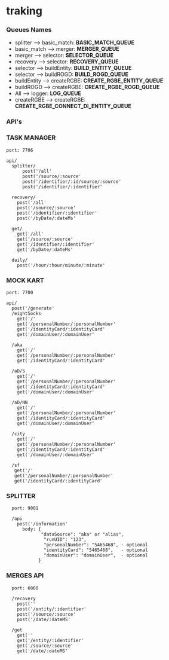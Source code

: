 # traking

### Queues Names
- splitter    --> basic_match:  **BASIC_MATCH_QUEUE**
- basic_match --> merger:       **MERGER_QUEUE**
- merger      --> selector:     **SELECTOR_QUEUE**
- recovery    --> selector:     **RECOVERY_QUEUE**
- selector    --> buildEntity:  **BUILD_ENTITY_QUEUE**
- selector    --> buildROGD:    **BUILD_ROGD_QUEUE**
- buildEntity --> createRGBE:   **CREATE_RGBE_ENTITY_QUEUE**
- buildROGD   --> createRGBE:   **CREATE_RGBE_ROGD_QUEUE**
- All         --> logger:       **LOG_QUEUE**
- createRGBE  --> createRGBE:   **CREATE_RGBE_CONNECT_DI_ENTITY_QUEUE**

### API's

  ### TASK MANAGER
    
    port: 7706
    
    api/
      splitter/
          post('/all'
          post('/source/:source'
          post('/identifier/:id/source/:source'
          post('/identifier/:identifier'

      recovery/
        post('/all'
        post('/source/:source'
        post('/identifier/:identifier'
        post('/byDate/:dateMs'
    
      get/
        get('/all'
        get('/source/:source'
        get('/identifier/:identifier'
        get('/byDate/:dateMs'
    
      daily/
        post('/hour/:hour/minute/:minute'

  ### MOCK KART
    
    port: 7700
    
    api/
      post('/generate'
      /eightSocks
        get('/'
        get('/personalNumber/:personalNumber'
        get('/identityCard/:identityCard'
        get('/domainUser/:domainUser'
    
      /aka
        get('/'
        get('/personalNumber/:personalNumber'
        get('/identityCard/:identityCard'
    
      /aD/S
        get('/'
        get('/personalNumber/:personalNumber'
        get('/identityCard/:identityCard'
        get('/domainUser/:domainUser'
    
      /aD/NN
        get('/'
        get('/personalNumber/:personalNumber'
        get('/identityCard/:identityCard'
        get('/domainUser/:domainUser'

      /city
        get('/'
        get('/personalNumber/:personalNumber'
        get('/identityCard/:identityCard'
        get('/domainUser/:domainUser'
    
      /sf
       get('/'
       get('/personalNumber/:personalNumber'
       get('/identityCard/:identityCard' 
       
  ### SPLITTER
  
      port: 9001

      /api
        post('/information'
          body: {
                 "dataSource": "aka" or "alias",
                  "runUID": "123",
                  "personalNumber": "5465468", - optional
                  "identityCard": "5465468",   - optional
                  "domainUser": "domainUser",  - optional
                }
        
  ### MERGES API
  
      port: 6060

      /recovery
        post(''
        post('/entity/:identifier'
        post('/source/:source'
        post('/date/:dateMS'

      /get
        get(''
        get('/entity/:identifier'
        get('/source/:source'
        get('/date/:dateMS'
